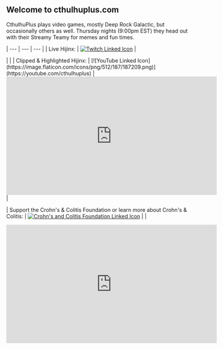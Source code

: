 ## Welcome to cthulhuplus.com

CthulhuPlus plays video games, mostly Deep Rock Galactic, but occasionally others as well. Thursday nights (9:00pm EST) they head out with their Streamy Teamy for memes and fun times.

| --- | --- | --- |
| Live Hijinx: | [![Twitch Linked Icon](https://image.flaticon.com/icons/png/512/356/356001.png)](https://twitch.tv/cthulhuplus) | 
<html>
<p>
<!-- Add a placeholder for the Twitch embed -->
<div id="twitch-embed"></div>
<!-- Load the Twitch embed script -->
<script src="https://player.twitch.tv/js/embed/v1.js"></script>

<!-- Create a Twitch.Player object. This will render within the placeholder div -->
<script type="text/javascript">
  new Twitch.Player("twitch-embed", {
    width: 560,
    height: 315,
    channel: "cthulhuplus"
  });
</script>
</html> |
|
| Clipped & Highlighted Hijinx: | [![YouTube Linked Icon](https://image.flaticon.com/icons/png/512/187/187209.png)](https://youtube.com/cthulhuplus) | 
<html>  
<iframe width="560" height="315" src="https://www.youtube.com/embed/pu6Cdz1FeNQ" title="YouTube video player" frameborder="0" allow="accelerometer; clipboard-write; encrypted-media; gyroscope; picture-in-picture" allowfullscreen></iframe>
</html> |

| Support the Crohn's & Colitis Foundation or learn more about Crohn's & Colitis: | 
[![Crohn's and Colitis Foundation Linked Icon](https://receptrx.com/wp-content/uploads/2019/02/crohns_colitis_foundation_logo.png)](https://www.crohnscolitisfoundation.org/) | |

<html>
<p>
<!-- Add a placeholder for the Twitch embed -->
<div id="twitch-embed"></div>
<!-- Load the Twitch embed script -->
<script src="https://player.twitch.tv/js/embed/v1.js"></script>

<!-- Create a Twitch.Player object. This will render within the placeholder div -->
<script type="text/javascript">
  new Twitch.Player("twitch-embed", {
    width: 560,
    height: 315,
    channel: "cthulhuplus"
  });
</script>
</html>
<p>
<html>  
<iframe width="560" height="315" src="https://www.youtube.com/embed/pu6Cdz1FeNQ" title="YouTube video player" frameborder="0" allow="accelerometer; clipboard-write; encrypted-media; gyroscope; picture-in-picture" allowfullscreen></iframe>
</html>
